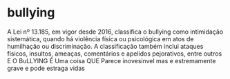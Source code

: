# bullying
A Lei nº 13.185, em vigor desde 2016, classifica o bullying como intimidação sistemática, quando há violência física ou psicológica em atos de humilhação ou discriminação. A classificação também inclui ataques físicos, insultos, ameaças, comentários e apelidos pejorativos, entre outros 
E O BuLLYING É Uma coisa QUE Parece inovesinvel mas e estremamente grave e pode estraga vidas 
